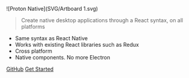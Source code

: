 ![Proton Native](SVG/Artboard 1.svg)

> Create native desktop applications through a React syntax, on all platforms

- Same syntax as React Native
- Works with existing React libraries such as Redux
- Cross platform
- Native components. No more Electron

[GitHub](https://github.com/kusti8/!proton-native)
[Get Started](#Proton-Native)